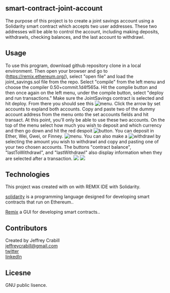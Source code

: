 ## smart-contract-joint-account
The purpose of this project is to create a joint savings account using a Solidarity smart contract which accepts two user addresses.  These two addresses will be able to control the account, including making deposits, withdrawls, checking balances, and the last account to withdrawl.  

## Usage
To use this program, download github repository clone in a local environment.  Then open your browser and go to (https://remix.ethereum.org/), select "open file" and load the joint_savings.sol file from the repo.  Select "compile" from the left menu and choose the compiler 0.50+commit.1d4f565a.  Hit the complie button and then once again on the left menu, under the compile button, select "deploy and run transactions."  Make sure the JointSavings contract is selected and hit deploy.  From there you should see this 
![menu](/images/1.png).  Click the arrow by set accounts to expland both accounts.  Copy and paste two of the dummy account address from the menu onto the set accounts fields and hit transact.  At this point, you'll only be able to use these two accounts.  On the top of the menu select how much you wish to deposit and which currency and then go down and hit the red despoit ![button](/images/2.png).  You can deposit in Ether, Wei, Gwei, or Finney.  ![menu](/images/3.png).  You can also make a ![withdrawl](/images/6.png) by selecting the amount you wish to withdrawl and copy and pasting one of your two chosen accounts.  The buttons "contract balance", "lastToWithdrawl", and "lastWithdrawl"  also display information when they are selected after a transaction. ![](/images/7.png) ![](/images/8.png)

## Technologies
This project was created with on with REMIX IDE with Solidarity.

[solidarity](https://soliditylang.org/) is a programming language designed for developing smart contracts that run on Ethereum..

[Remix](https://remix-project.org/) a GUI for developing smart contracts..




## Contributors
Created by Jeffrey Crabill  
jeffreycrabill@gmail.com  
[twitter](twitter.com/jeffcrabill)  
[linkedIn](linkedin.com/jeffreycrabill)  



## Licesne
GNU public lisence.